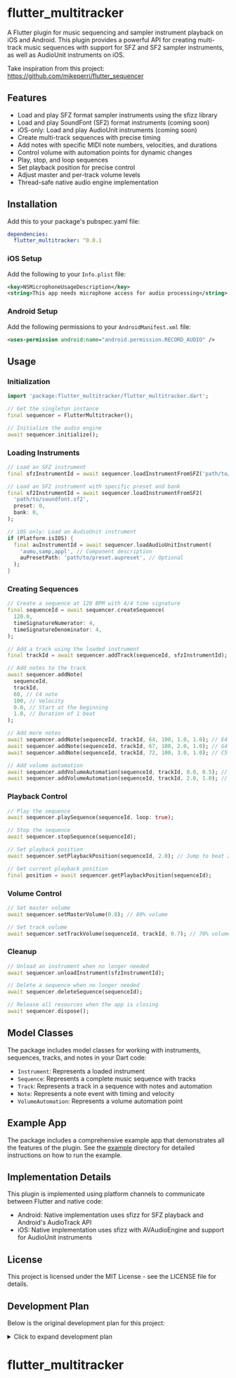 # flutter_multitracker

A Flutter plugin for music sequencing and sampler instrument playback on iOS and Android. This plugin provides a powerful API for creating multi-track music sequences with support for SFZ and SF2 sampler instruments, as well as AudioUnit instruments on iOS.

Take inspiration from this project: https://github.com/mikeperri/flutter_sequencer

## Features

- Load and play SFZ format sampler instruments using the sfizz library
- Load and play SoundFont (SF2) format instruments (coming soon)
- iOS-only: Load and play AudioUnit instruments (coming soon)
- Create multi-track sequences with precise timing
- Add notes with specific MIDI note numbers, velocities, and durations
- Control volume with automation points for dynamic changes
- Play, stop, and loop sequences
- Set playback position for precise control
- Adjust master and per-track volume levels
- Thread-safe native audio engine implementation

## Installation

Add this to your package's pubspec.yaml file:

```yaml
dependencies:
  flutter_multitracker: ^0.0.1
```

### iOS Setup

Add the following to your `Info.plist` file:

```xml
<key>NSMicrophoneUsageDescription</key>
<string>This app needs microphone access for audio processing</string>
```

### Android Setup

Add the following permissions to your `AndroidManifest.xml` file:

```xml
<uses-permission android:name="android.permission.RECORD_AUDIO" />
```

## Usage

### Initialization

```dart
import 'package:flutter_multitracker/flutter_multitracker.dart';

// Get the singleton instance
final sequencer = FlutterMultitracker();

// Initialize the audio engine
await sequencer.initialize();
```

### Loading Instruments

```dart
// Load an SFZ instrument
final sfzInstrumentId = await sequencer.loadInstrumentFromSFZ('path/to/instrument.sfz');

// Load an SF2 instrument with specific preset and bank
final sf2InstrumentId = await sequencer.loadInstrumentFromSF2(
  'path/to/soundfont.sf2',
  preset: 0,
  bank: 0,
);

// iOS only: Load an AudioUnit instrument
if (Platform.isIOS) {
  final auInstrumentId = await sequencer.loadAudioUnitInstrument(
    'aumu,samp,appl', // Component description
    auPresetPath: 'path/to/preset.aupreset', // Optional
  );
}
```

### Creating Sequences

```dart
// Create a sequence at 120 BPM with 4/4 time signature
final sequenceId = await sequencer.createSequence(
  120.0,
  timeSignatureNumerator: 4,
  timeSignatureDenominator: 4,
);

// Add a track using the loaded instrument
final trackId = await sequencer.addTrack(sequenceId, sfzInstrumentId);

// Add notes to the track
await sequencer.addNote(
  sequenceId,
  trackId,
  60, // C4 note
  100, // Velocity
  0.0, // Start at the beginning
  1.0, // Duration of 1 beat
);

// Add more notes
await sequencer.addNote(sequenceId, trackId, 64, 100, 1.0, 1.0); // E4
await sequencer.addNote(sequenceId, trackId, 67, 100, 2.0, 1.0); // G4
await sequencer.addNote(sequenceId, trackId, 72, 100, 3.0, 1.0); // C5

// Add volume automation
await sequencer.addVolumeAutomation(sequenceId, trackId, 0.0, 0.5); // Start at 50%
await sequencer.addVolumeAutomation(sequenceId, trackId, 2.0, 1.0); // Crescendo to 100%
```

### Playback Control

```dart
// Play the sequence
await sequencer.playSequence(sequenceId, loop: true);

// Stop the sequence
await sequencer.stopSequence(sequenceId);

// Set playback position
await sequencer.setPlaybackPosition(sequenceId, 2.0); // Jump to beat 2

// Get current playback position
final position = await sequencer.getPlaybackPosition(sequenceId);
```

### Volume Control

```dart
// Set master volume
await sequencer.setMasterVolume(0.8); // 80% volume

// Set track volume
await sequencer.setTrackVolume(sequenceId, trackId, 0.7); // 70% volume
```

### Cleanup

```dart
// Unload an instrument when no longer needed
await sequencer.unloadInstrument(sfzInstrumentId);

// Delete a sequence when no longer needed
await sequencer.deleteSequence(sequenceId);

// Release all resources when the app is closing
await sequencer.dispose();
```

## Model Classes

The package includes model classes for working with instruments, sequences, tracks, and notes in your Dart code:

- `Instrument`: Represents a loaded instrument
- `Sequence`: Represents a complete music sequence with tracks
- `Track`: Represents a track in a sequence with notes and automation
- `Note`: Represents a note event with timing and velocity
- `VolumeAutomation`: Represents a volume automation point

## Example App

The package includes a comprehensive example app that demonstrates all the features of the plugin. See the [example](example) directory for detailed instructions on how to run the example.

## Implementation Details

This plugin is implemented using platform channels to communicate between Flutter and native code:

- Android: Native implementation uses sfizz for SFZ playback and Android's AudioTrack API
- iOS: Native implementation uses sfizz with AVAudioEngine and support for AudioUnit instruments

## License

This project is licensed under the MIT License - see the LICENSE file for details.

## Development Plan

Below is the original development plan for this project:

<details>
<summary>Click to expand development plan</summary>

Package Creation Overview
Creating a package like flutter_sequencer involves building a Flutter plugin that handles music sequencing with native audio processing on both iOS and Android. This will allow users to set up sampler instruments, create multi-track sequences, and manage looping and volume automations, similar to the original package.
Functionality and Features
The new package should mirror flutter_sequencer by supporting:
Loading and playing sampler instruments using SFZ files via the sfizz library.

Creating and playing multi-track sequences of notes.

Implementing looping and volume automation features for dynamic playback.

Supporting SoundFont (SF2) files for additional instrument options.

On iOS, enabling the loading of any AudioUnit instrument for extended compatibility.

Development Approach
The development process will involve:
Setting up a Flutter package with Dart code for the user-facing API and native code for audio processing.

Using platform channels to communicate between Dart and native implementations on Android and iOS.

Ensuring asset path handling for SFZ and sample files, addressing URL encoding issues.

Testing thoroughly on both platforms to ensure performance and compatibility with the latest Flutter version (3.7.0 as of March 13, 2025).

For more details on Flutter package development, visit the official Flutter documentation at Flutter Packages.
Technical Implementation
The implementation will require integrating the sfizz library for SFZ playback, which is a C++ library, into both Android and iOS projects. Android will use audio APIs like AudioTrack, while iOS will leverage AVAudioEngine and support for AudioUnit instruments. This ensures high-performance audio processing, crucial for real-time music sequencing.

</details>

# flutter_multitracker
